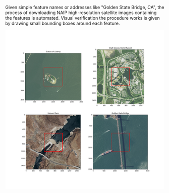 Given simple feature names or addresses like "Golden State Bridge, CA",
the process of downloading NAIP high-resolution satellite images containing
the features is automated. Visual verification the procedure works is given by
drawing small bounding boxes around each feature.

![Four US landmarks](https://github.com/carMartinez/naip_quadrangle_downloader/blob/master/example_images.png)
